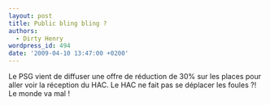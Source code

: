 ```yaml
---
layout: post
title: Public bling bling ?
authors:
  - Dirty Henry
wordpress_id: 494
date: '2009-04-10 13:47:00 +0200'
---
```

Le PSG vient de diffuser une offre de réduction de 30% sur les places pour aller voir la réception du HAC. Le HAC ne fait pas se déplacer les foules ?! Le monde va mal !
